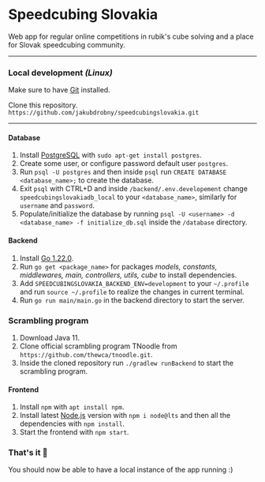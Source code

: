# Speedcubing Slovakia

Web app for regular online competitions in rubik's cube solving and a place for Slovak speedcubing community.

---

### Local development _(Linux)_

Make sure to have [Git](https://git-scm.com/download/linux) installed.

Clone this repository. `https://github.com/jakubdrobny/speedcubingslovakia.git`

---

#### Database

1. Install [PostgreSQL](https://www.postgresql.org/) with `sudo apt-get install postgres`.
2. Create some user, or configure password default user `postgres`.
3. Run `psql -U postgres` and then inside `psql` run `CREATE DATABASE <database_name>;` to create the database.
4. Exit `psql` with CTRL+D and inside `/backend/.env.developement` change `speedcubingslovakiadb_local` to your `<database_name>`, similarly for `username` and `password`.
5. Populate/initialize the database by running `psql -U <username> -d <database_name> -f initialize_db.sql` inside the `/database` directory.

#### Backend

1. Install [Go 1.22.0](https://go.dev/doc/install).
2. Run `go get <package_name>` for packages _models, constants, middlewares, main, controllers, utils, cube_ to install dependencies.
3. Add `SPEEDCUBINGSLOVAKIA_BACKEND_ENV=development` to your `~/.profile` and run `source ~/.profile` to realize the changes in current terminal.
4. Run `go run main/main.go` in the backend directory to start the server.

### Scrambling program
1. Download Java 11.
2. Clone official scrambling program TNoodle from `https://github.com/thewca/tnoodle.git`.
3. Inside the cloned repository run `./gradlew runBackend` to start the scrambling program.

#### Frontend

1. Install `npm` with `apt install npm`.
2. Install latest [Node.js](https://nodejs.org/en) version with `npm i node@lts` and then all the dependencies with `npm install`.
3. Start the frontend with `npm start`.

### That's it :partying_face:

You should now be able to have a local instance of the app running :)
